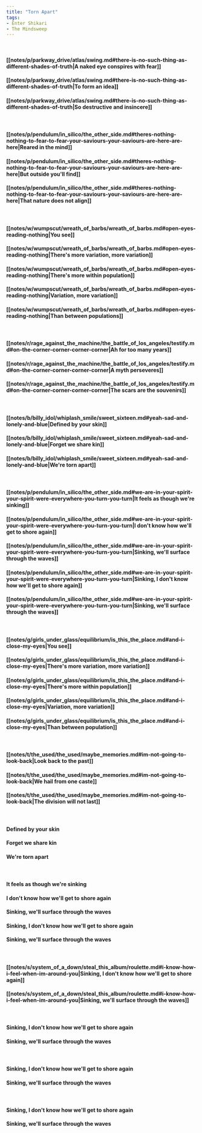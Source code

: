 ```yaml
---
title: "Torn Apart"
tags:
- Enter Shikari
- The Mindsweep
---
```

&nbsp;
#### [[notes/p/parkway_drive/atlas/swing.md#there-is-no-such-thing-as-different-shades-of-truth|A naked eye conspires with fear]]
#### [[notes/p/parkway_drive/atlas/swing.md#there-is-no-such-thing-as-different-shades-of-truth|To form an idea]]
#### [[notes/p/parkway_drive/atlas/swing.md#there-is-no-such-thing-as-different-shades-of-truth|So destructive and insincere]]
&nbsp;
#### [[notes/p/pendulum/in_silico/the_other_side.md#theres-nothing-nothing-to-fear-to-fear-your-saviours-your-saviours-are-here-are-here|Reared in the mind]]
#### [[notes/p/pendulum/in_silico/the_other_side.md#theres-nothing-nothing-to-fear-to-fear-your-saviours-your-saviours-are-here-are-here|But outside you'll find]]
#### [[notes/p/pendulum/in_silico/the_other_side.md#theres-nothing-nothing-to-fear-to-fear-your-saviours-your-saviours-are-here-are-here|That nature does not align]]
&nbsp;
#### [[notes/w/wumpscut/wreath_of_barbs/wreath_of_barbs.md#open-eyes-reading-nothing|You see]]
#### [[notes/w/wumpscut/wreath_of_barbs/wreath_of_barbs.md#open-eyes-reading-nothing|There's more variation, more variation]]
#### [[notes/w/wumpscut/wreath_of_barbs/wreath_of_barbs.md#open-eyes-reading-nothing|There's more within population]]
#### [[notes/w/wumpscut/wreath_of_barbs/wreath_of_barbs.md#open-eyes-reading-nothing|Variation, more variation]]
#### [[notes/w/wumpscut/wreath_of_barbs/wreath_of_barbs.md#open-eyes-reading-nothing|Than between populations]]
&nbsp;
#### [[notes/r/rage_against_the_machine/the_battle_of_los_angeles/testify.md#on-the-corner-corner-corner-corner|Ah for too many years]]
#### [[notes/r/rage_against_the_machine/the_battle_of_los_angeles/testify.md#on-the-corner-corner-corner-corner|A myth perseveres]]
#### [[notes/r/rage_against_the_machine/the_battle_of_los_angeles/testify.md#on-the-corner-corner-corner-corner|The scars are the souvenirs]]
&nbsp;
#### [[notes/b/billy_idol/whiplash_smile/sweet_sixteen.md#yeah-sad-and-lonely-and-blue|Defined by your skin]]
#### [[notes/b/billy_idol/whiplash_smile/sweet_sixteen.md#yeah-sad-and-lonely-and-blue|Forget we share kin]]
#### [[notes/b/billy_idol/whiplash_smile/sweet_sixteen.md#yeah-sad-and-lonely-and-blue|We're torn apart]]
&nbsp;
#### [[notes/p/pendulum/in_silico/the_other_side.md#we-are-in-your-spirit-your-spirit-were-everywhere-you-turn-you-turn|It feels as though we're sinking]]
#### [[notes/p/pendulum/in_silico/the_other_side.md#we-are-in-your-spirit-your-spirit-were-everywhere-you-turn-you-turn|I don't know how we'll get to shore again]]
#### [[notes/p/pendulum/in_silico/the_other_side.md#we-are-in-your-spirit-your-spirit-were-everywhere-you-turn-you-turn|Sinking, we'll surface through the waves]]
#### [[notes/p/pendulum/in_silico/the_other_side.md#we-are-in-your-spirit-your-spirit-were-everywhere-you-turn-you-turn|Sinking, I don't know how we'll get to shore again]]
#### [[notes/p/pendulum/in_silico/the_other_side.md#we-are-in-your-spirit-your-spirit-were-everywhere-you-turn-you-turn|Sinking, we'll surface through the waves]]
&nbsp;
#### [[notes/g/girls_under_glass/equilibrium/is_this_the_place.md#and-i-close-my-eyes|You see]]
#### [[notes/g/girls_under_glass/equilibrium/is_this_the_place.md#and-i-close-my-eyes|There's more variation, more variation]]
#### [[notes/g/girls_under_glass/equilibrium/is_this_the_place.md#and-i-close-my-eyes|There's more within population]]
#### [[notes/g/girls_under_glass/equilibrium/is_this_the_place.md#and-i-close-my-eyes|Variation, more variation]]
#### [[notes/g/girls_under_glass/equilibrium/is_this_the_place.md#and-i-close-my-eyes|Than between population]]
&nbsp;
#### [[notes/t/the_used/the_used/maybe_memories.md#im-not-going-to-look-back|Look back to the past]]
#### [[notes/t/the_used/the_used/maybe_memories.md#im-not-going-to-look-back|We hail from one caste]]
#### [[notes/t/the_used/the_used/maybe_memories.md#im-not-going-to-look-back|The division will not last]]
&nbsp;
#### Defined by your skin
#### Forget we share kin
#### We're torn apart
&nbsp;
#### It feels as though we're sinking
#### I don't know how we'll get to shore again
#### Sinking, we'll surface through the waves
#### Sinking, I don't know how we'll get to shore again
#### Sinking, we'll surface through the waves
&nbsp;
#### [[notes/s/system_of_a_down/steal_this_album/roulette.md#i-know-how-i-feel-when-im-around-you|Sinking, I don't know how we'll get to shore again]]
#### [[notes/s/system_of_a_down/steal_this_album/roulette.md#i-know-how-i-feel-when-im-around-you|Sinking, we'll surface through the waves]]
&nbsp;
#### Sinking, I don't know how we'll get to shore again
#### Sinking, we'll surface through the waves
&nbsp;
#### Sinking, I don't know how we'll get to shore again
#### Sinking, we'll surface through the waves
&nbsp;
#### Sinking, I don't know how we'll get to shore again
#### Sinking, we'll surface through the waves
